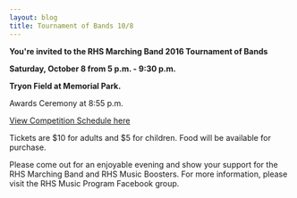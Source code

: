 ```yaml
---
layout: blog
title: Tournament of Bands 10/8
---
```


**You're invited to the RHS Marching Band 2016 Tournament of Bands**

**Saturday, October 8 from 5 p.m. - 9:30 p.m.**

**Tryon Field at Memorial Park.**

Awards Ceremony at 8:55 p.m.

[View Competition Schedule here](https://storage.googleapis.com/static.rutherford-nj.com/recreation/posts/bandschedule.pdf)

Tickets are $10 for adults and $5 for children. Food will be available for purchase. 

Please come out for an enjoyable evening and show your support for the RHS Marching Band and RHS Music Boosters. For more information, please visit the RHS Music Program Facebook group.

